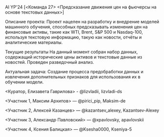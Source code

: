 AI YP'24 [<Команда 27> <Предсказание движения цен на фьючерсы на основе текстовых данных>]

Описание проекта:
Проект нацелен на разработку и внедрение моделей машинного обучения, способных предсказывать изменения цен на финансовые активы, такие как WTI, Brent, S&P 500 и Nasdaq-100, используя текстовую информацию, такую как новости, отчёты и аналитические материалы.  

Текущие результаты
На данный момент собран набор данных, содержащий исторические цены активов и текстовые данные из новостей. Проведен разведочный анализ.

Актуальная задача:
Создание процесса предобработки данных и извлечения дополнительных признаков для использования их в обучении модели.

<Куратор, Елизавета Гаврилова> - @lizvladii, lizvladi-ds

<Участник 1, Максим Архипов> — @pirici_pip, Maksim-de

<Участник 2, Алексей Казанцев> — @kazantsev_alexey, Kazantsev-Alexey

<Участник 3, Александр Павловский> — @xpavlovsky, apavlovskii

<Участник 4, Ксения Балицкая> — @Ksesha0000, Kseniya-5
